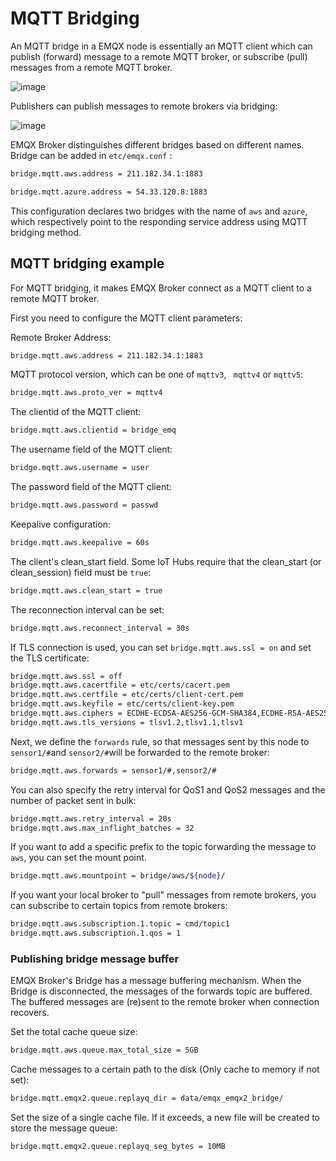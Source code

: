 # MQTT Bridging

An MQTT bridge in a EMQX node is essentially an MQTT client
which can publish (forward) message to a remote MQTT broker,
or subscribe (pull) messages from a remote MQTT broker.

![image](../assets/bridge.png)

Publishers can publish messages to remote brokers via bridging:

![image](../assets/bridges_3.png)

EMQX Broker distinguishes different bridges based on different names.
Bridge can be added in `etc/emqx.conf` :

```bash
bridge.mqtt.aws.address = 211.182.34.1:1883

bridge.mqtt.azure.address = 54.33.120.8:1883
```

This configuration declares two bridges with the name of `aws` and `azure`, which respectively point to the responding service address using MQTT bridging method.

## MQTT bridging example
For MQTT bridging, it makes EMQX Broker connect as a MQTT client to a remote MQTT broker.

First you need to configure the MQTT client parameters:

Remote Broker Address:

```bash
bridge.mqtt.aws.address = 211.182.34.1:1883
```

MQTT protocol version, which can be one of  `mqttv3`, ` mqttv4`  or  `mqttv5`:

```bash
bridge.mqtt.aws.proto_ver = mqttv4
```

The clientid of the MQTT client:

```bash
bridge.mqtt.aws.clientid = bridge_emq
```

The username field of the MQTT client:

```bash
bridge.mqtt.aws.username = user
```

The password field of the MQTT client:

```bash
bridge.mqtt.aws.password = passwd
```

Keepalive configuration:

```bash
bridge.mqtt.aws.keepalive = 60s
```

The client's clean_start field. Some IoT Hubs require that the clean_start (or clean_session) field must be `true`:

```bash
bridge.mqtt.aws.clean_start = true
```

The reconnection interval can be set:

```bash
bridge.mqtt.aws.reconnect_interval = 30s
```

If TLS connection is used, you can set `bridge.mqtt.aws.ssl = on` and set the TLS certificate:

```bash
bridge.mqtt.aws.ssl = off
bridge.mqtt.aws.cacertfile = etc/certs/cacert.pem
bridge.mqtt.aws.certfile = etc/certs/client-cert.pem
bridge.mqtt.aws.keyfile = etc/certs/client-key.pem
bridge.mqtt.aws.ciphers = ECDHE-ECDSA-AES256-GCM-SHA384,ECDHE-RSA-AES256-GCM-SHA384
bridge.mqtt.aws.tls_versions = tlsv1.2,tlsv1.1,tlsv1
```

Next, we define the `forwards` rule, so that messages sent by this node to ` sensor1/# `and ` sensor2/# `will be forwarded to the remote broker:

```bash
bridge.mqtt.aws.forwards = sensor1/#,sensor2/#
```

You can also specify the retry interval for QoS1 and QoS2 messages and the number of packet sent in bulk:

```bash
bridge.mqtt.aws.retry_interval = 20s
bridge.mqtt.aws.max_inflight_batches = 32
```

If you want to add a specific prefix to the topic forwarding the message to `aws`,
you can set the mount point.

```bash
bridge.mqtt.aws.mountpoint = bridge/aws/${node}/
```

If you want your local broker to "pull" messages from remote brokers,
you can subscribe to certain topics from remote brokers:

```bash
bridge.mqtt.aws.subscription.1.topic = cmd/topic1
bridge.mqtt.aws.subscription.1.qos = 1
```

### Publishing bridge message buffer

EMQX Broker's Bridge has a message buffering mechanism.
When the Bridge is disconnected, the messages of the forwards topic are buffered.
The buffered messages are (re)sent to the remote broker when connection recovers.

Set the total cache queue size:

```bash
bridge.mqtt.aws.queue.max_total_size = 5GB
```

Cache messages to a certain path to the disk (Only cache to memory if not set):

```bash
bridge.mqtt.emqx2.queue.replayq_dir = data/emqx_emqx2_bridge/
```

Set the size of a single cache file. If it exceeds, a new file will be created
to store the message queue:

```bash
bridge.mqtt.emqx2.queue.replayq_seg_bytes = 10MB
```
